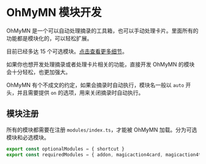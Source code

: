 # OhMyMN 模块开发
OhMyMN 是一个可以自动处理摘录的工具箱，也可以手动处理卡片。里面所有的功能都是模块化的，可以轻松扩展。

目前已经多达 15 个可选模块。[点击查看更多细节](/guide/index.md)。

如果你也想开发处理摘录或者处理卡片相关的功能，直接开发 OhMyMN 的模块会十分轻松，也更加强大。

OhMyMN 有个不成文的约定，如果会摘录时自动执行，模块名一般以 `auto` 开头，并且需要提供 `on` 的选项，用来关闭摘录时自动执行。
## 模块注册
所有的模块都需要在注册 `modules/index.ts`，才能被 OhMyMN 加载。分为可选模块和必选模块。
```ts
export const optionalModules = { shortcut }
export const requiredModules = { addon, magicaction4card, magicaction4text }
```
